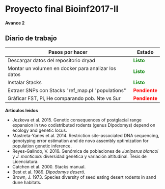 # Proyecto final Bioinf2017-II

#### Avance 2					

## Diario de trabajo ##

| Pasos por hacer | Estado | 
|----------------------|----------|
|Descargar datos del repositorio dryad | <span style="color:green"> **Listo**</span> |
|Montar un volumen en docker para analizar los datos | <span style="color:green"> **Listo**</span> |
|Instalar Stacks| <span style="color:green"> **Listo**</span> |
|Extraer SNPs con Stacks "ref_map.pl "populations" | <span style="color:red"> **Pendiente**</span> |
|Gráficar FST, Pi, He comparando pob. Nte vs Sur| <span style="color:red"> **Pendiente**</span> |


**Artículos leidos**

* Jezkova et al. 2015. Genetic consequences of postglacial range expansion in two codistributed rodents (genus Dipodomys) depend on ecology and genetic locus. 
* Mastreta-Yanes et al. 2014. Restriction site-associated DNA sequencing, genotyping error estimation and de novo assembly optimization for population genetic inference.
* Reyes-Galindo, V. 2016. Genómica de poblaciones de *Juniperus blancoi* y *J. monticola*: diversidad genética y variación altitudinal. Tesis de Licenciatura. 
* Catchen et al. 2000. Stacks manual. 
* Best et al. 1989. *Dipodomys deserti*.
* Brown, J. 1973. Species diversity of seed eating desert rodents in sand dune habitats.
